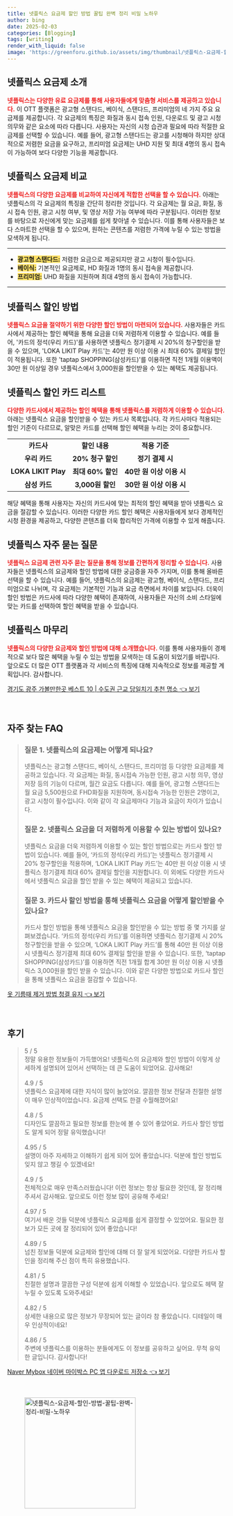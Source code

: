 ```yaml
---
title: 넷플릭스 요금제 할인 방법 꿀팁 완벽 정리 비밀 노하우
author: bing
date: 2025-02-03
categories: [Blogging]
tags: [writing]
render_with_liquid: false
image: 'https://greenforu.github.io/assets/img/thumbnail/넷플릭스-요금제-할인-방법-꿀팁-완벽-정리-비밀-노하우.webp'
---
```



<h2 id='넷플릭스_요금제_소개'>넷플릭스 요금제 소개</h2>

<p><b><span style="color: #ee2323;">넷플릭스는 다양한 유료 요금제를 통해 사용자들에게 맞춤형 서비스를 제공하고 있습니다.</span></b> 이 OTT 플랫폼은 광고형 스탠다드, 베이식, 스탠다드, 프리미엄의 네 가지 주요 요금제를 제공합니다. 각 요금제의 특징은 화질과 동시 접속 인원, 다운로드 및 광고 시청 의무와 같은 요소에 따라 다릅니다. 사용자는 자신의 시청 습관과 필요에 따라 적절한 요금제를 선택할 수 있습니다. 예를 들어, 광고형 스탠다드는 광고를 시청해야 하지만 상대적으로 저렴한 요금을 요구하고, 프리미엄 요금제는 UHD 지원 및 최대 4명의 동시 접속이 가능하여 보다 다양한 기능을 제공합니다.</p>

<h2 id='넷플릭스_요금제_비교'>넷플릭스 요금제 비교</h2>

<p><b><span style="color: #ee2323;">넷플릭스의 다양한 요금제를 비교하여 자신에게 적합한 선택을 할 수 있습니다.</span></b> 아래는 넷플릭스의 각 요금제의 특징을 간단히 정리한 것입니다. 각 요금제는 월 요금, 화질, 동시 접속 인원, 광고 시청 여부, 및 영상 저장 가능 여부에 따라 구분됩니다. 이러한 정보를 바탕으로 자신에게 맞는 요금제를 쉽게 찾아낼 수 있습니다. 이를 통해 사용자들은 보다 스마트한 선택을 할 수 있으며, 원하는 콘텐츠를 저렴한 가격에 누릴 수 있는 방법을 모색하게 됩니다.</p>

<hr />

<ul>
    <li><b><span style="background-color: #ffe066;">광고형 스탠다드:</span></b> 저렴한 요금으로 제공되지만 광고 시청이 필수입니다.</li>
    <li><b><span style="background-color: #ffe066;">베이식:</span></b> 기본적인 요금제로, HD 화질과 1명의 동시 접속을 제공합니다.</li>
    <li><b><span style="background-color: #ffe066;">프리미엄:</span></b> UHD 화질을 지원하며 최대 4명의 동시 접속이 가능합니다.</li>
</ul>

<hr />

<h2 id='넷플릭스_할인_방법'>넷플릭스 할인 방법</h2>

<p><b><span style="color: #ee2323;">넷플릭스 요금을 절약하기 위한 다양한 할인 방법이 마련되어 있습니다.</span></b> 사용자들은 카드사에서 제공하는 할인 혜택을 통해 요금을 더욱 저렴하게 이용할 수 있습니다. 예를 들어, '카드의 정석(우리 카드)'를 사용하면 넷플릭스 정기결제 시 20%의 청구할인을 받을 수 있으며, 'LOKA LIKIT Play 카드'는 40만 원 이상 이용 시 최대 60% 결제일 할인이 적용됩니다. 또한 'taptap SHOPPING(삼성카드)'를 이용하면 직전 1개월 이용액이 30만 원 이상일 경우 넷플릭스에서 3,000원을 할인받을 수 있는 혜택도 제공됩니다.</p>

<h2 id='넷플릭스_할인_카드_리스트'>넷플릭스 할인 카드 리스트</h2>

<p><b><span style="color: #ee2323;">다양한 카드사에서 제공하는 할인 혜택을 통해 넷플릭스를 저렴하게 이용할 수 있습니다.</span></b> 아래는 넷플릭스 요금을 할인받을 수 있는 카드사 목록입니다. 각 카드사마다 적용되는 할인 기준이 다르므로, 알맞은 카드를 선택해 할인 혜택을 누리는 것이 중요합니다.</p>

<table>
    <tr>
        <td style="text-align: center; height: 17px;"><b>카드사</b></td>
        <td style="text-align: center; height: 17px;"><b>할인 내용</b></td>
        <td style="text-align: center; height: 17px;"><b>적용 기준</b></td>
    </tr>
    <tr>
        <td style="text-align: center; height: 17px;"><b>우리 카드</b></td>
        <td style="text-align: center; height: 17px;"><b>20% 청구 할인</b></td>
        <td style="text-align: center; height: 17px;"><b>정기 결제 시</b></td>
    </tr>
    <tr>
        <td style="text-align: center; height: 17px;"><b>LOKA LIKIT Play</b></td>
        <td style="text-align: center; height: 17px;"><b>최대 60% 할인</b></td>
        <td style="text-align: center; height: 17px;"><b>40만 원 이상 이용 시</b></td>
    </tr>
    <tr>
        <td style="text-align: center; height: 17px;"><b>삼성 카드</b></td>
        <td style="text-align: center; height: 17px;"><b>3,000원 할인</b></td>
        <td style="text-align: center; height: 17px;"><b>30만 원 이상 이용 시</b></td>
    </tr>
</table>

<p>해당 혜택을 통해 사용자는 자신의 카드사에 맞는 최적의 할인 혜택을 받아 넷플릭스 요금을 절감할 수 있습니다. 이러한 다양한 카드 할인 혜택은 사용자들에게 보다 경제적인 시청 환경을 제공하고, 다양한 콘텐츠를 더욱 합리적인 가격에 이용할 수 있게 해줍니다.</p>

<h2 id='넷플릭스_자주_묻는_질문'>넷플릭스 자주 묻는 질문</h2>

<p><b><span style="color: #ee2323;">넷플릭스 요금제 관련 자주 묻는 질문을 통해 정보를 간편하게 정리할 수 있습니다.</span></b> 사용자들은 넷플릭스의 요금제와 할인 방법에 대한 궁금증을 자주 가지며, 이를 통해 올바른 선택을 할 수 있습니다. 예를 들어, 넷플릭스의 요금제는 광고형, 베이식, 스탠다드, 프리미엄으로 나뉘며, 각 요금제는 기본적인 기능과 요금 측면에서 차이를 보입니다. 더욱이 할인 방법은 카드사에 따라 다양한 혜택이 존재하여, 사용자들은 자신의 소비 스타일에 맞는 카드를 선택하여 할인 혜택을 받을 수 있습니다.</p>

<h2 id='넷플릭스_마무리'>넷플릭스 마무리</h2>

<p><b><span style="color: #ee2323;">넷플릭스의 다양한 요금제와 할인 방법에 대해 소개했습니다.</span></b> 이를 통해 사용자들이 경제적으로 보다 많은 혜택을 누릴 수 있는 방법을 모색하는 데 도움이 되었기를 바랍니다. 앞으로도 더 많은 OTT 플랫폼과 각 서비스의 특징에 대해 지속적으로 정보를 제공할 계획입니다. 감사합니다.</p>


<p><a class="click-button" title="경기도 광주 가볼만한곳 베스트 10 | 수도권 근교 당일치기 추천 명소" href="https://greenforu.github.io/posts/%EA%B2%BD%EA%B8%B0%EB%8F%84-%EA%B4%91%EC%A3%BC-%EA%B0%80%EB%B3%BC%EB%A7%8C%ED%95%9C%EA%B3%B3-%EB%B2%A0%EC%8A%A4%ED%8A%B8-10-%EC%88%98%EB%8F%84%EA%B6%8C-%EA%B7%BC%EA%B5%90-%EB%8B%B9%EC%9D%BC%EC%B9%98%EA%B8%B0-%EC%B6%94%EC%B2%9C-%EB%AA%85%EC%86%8C/" rel="dofollow">경기도 광주 가볼만한곳 베스트 10 | 수도권 근교 당일치기 추천 명소 👈 보기</a></p><br>
<h2 id='자주_찾는_FAQ'>자주 찾는 FAQ</h2>
<div itemscope="" itemtype="https://schema.org/FAQPage">
<blockquote>
<div itemscope="" itemprop="mainEntity" itemtype="https://schema.org/Question">
<h3 itemprop="name">질문 1. 넷플릭스의 요금제는 어떻게 되나요?</h3>
<div itemscope="" itemprop="acceptedAnswer" itemtype="https://schema.org/Answer">
<span itemprop="text">
<p>넷플릭스는 광고형 스탠다드, 베이식, 스탠다드, 프리미엄 등 다양한 요금제를 제공하고 있습니다. 각 요금제는 화질, 동시접속 가능한 인원, 광고 시청 의무, 영상 저장 등의 기능이 다르며, 월간 요금도 다릅니다. 예를 들어, 광고형 스탠다드는 월 요금 5,500원으로 FHD화질을 지원하며, 동시접속 가능한 인원은 2명이고, 광고 시청이 필수입니다. 이와 같이 각 요금제마다 기능과 요금이 차이가 있습니다.</p>
</span>
</div>
</div>
<div itemscope="" itemprop="mainEntity" itemtype="https://schema.org/Question">
<h3 itemprop="name">질문 2. 넷플릭스 요금을 더 저렴하게 이용할 수 있는 방법이 있나요?</h3>
<div itemscope="" itemprop="acceptedAnswer" itemtype="https://schema.org/Answer">
<span itemprop="text">
<p>넷플릭스 요금을 더욱 저렴하게 이용할 수 있는 할인 방법으로는 카드사 할인 방법이 있습니다. 예를 들어, ‘카드의 정석(우리 카드)’는 넷플릭스 정기결제 시 20% 청구할인을 적용하며, ‘LOKA LIKIT Play 카드’는 40만 원 이상 이용 시 넷플릭스 정기결제 최대 60% 결제일 할인을 지원합니다. 이 외에도 다양한 카드사에서 넷플릭스 요금을 할인 받을 수 있는 혜택이 제공되고 있습니다.</p>
</span>
</div>
</div>
<div itemscope="" itemprop="mainEntity" itemtype="https://schema.org/Question">
<h3 itemprop="name">질문 3. 카드사 할인 방법을 통해 넷플릭스 요금을 어떻게 할인받을 수 있나요?</h3>
<div itemscope="" itemprop="acceptedAnswer" itemtype="https://schema.org/Answer">
<span itemprop="text">
<p>카드사 할인 방법을 통해 넷플릭스 요금을 할인받을 수 있는 방법 중 몇 가지를 살펴보겠습니다. ‘카드의 정석(우리 카드)’를 이용하면 넷플릭스 정기결제 시 20% 청구할인을 받을 수 있으며, ‘LOKA LIKIT Play 카드’를 통해 40만 원 이상 이용 시 넷플릭스 정기결제 최대 60% 결제일 할인을 받을 수 있습니다. 또한, ‘taptap SHOPPING(삼성카드)’를 이용하면 직전 1개월 합계 30만 원 이상 이용 시 넷플릭스 3,000원을 할인 받을 수 있습니다. 이와 같은 다양한 방법으로 카드사 할인을 통해 넷플릭스 요금을 절감할 수 있습니다.</p>
</span>
</div>
</div>
</blockquote>
</div>
<p><a class="click-button" title="옷 기름때 제거 방법 청결 유지" href="https://greenforu.github.io/posts/%EC%98%B7-%EA%B8%B0%EB%A6%84%EB%95%8C-%EC%A0%9C%EA%B1%B0-%EB%B0%A9%EB%B2%95-%EC%B2%AD%EA%B2%B0-%EC%9C%A0%EC%A7%80/" rel="dofollow">옷 기름때 제거 방법 청결 유지 👈 보기</a></p><br>
<h2 id='후기'>후기</h2>
<div itemscope itemtype="https://schema.org/Product">
  <blockquote>
  <div itemprop="review" itemscope itemtype="https://schema.org/Review">
      <div itemprop="reviewRating" itemscope itemtype="https://schema.org/Rating"> <span itemprop="ratingValue">5</span> / <span itemprop="bestRating">5</span> </div>
      <span itemprop="reviewBody">정말 유용한 정보들이 가득했어요! 넷플릭스의 요금제와 할인 방법이 이렇게 상세하게 설명되어 있어서 선택하는 데 큰 도움이 되었어요. 감사해요!</span>
  </div>
  <br>
  <div itemprop="review" itemscope itemtype="https://schema.org/Review">
      <div itemprop="reviewRating" itemscope itemtype="https://schema.org/Rating"> <span itemprop="ratingValue">4.9</span> / <span itemprop="bestRating">5</span> </div>
      <span itemprop="reviewBody">넷플릭스 요금제에 대한 지식이 많이 늘었어요. 깔끔한 정보 전달과 친절한 설명이 매우 인상적이었습니다. 요금제 선택도 한결 수월해졌어요!</span>
  </div>
  <br>
  <div itemprop="review" itemscope itemtype="https://schema.org/Review">
      <div itemprop="reviewRating" itemscope itemtype="https://schema.org/Rating"> <span itemprop="ratingValue">4.8</span> / <span itemprop="bestRating">5</span> </div>
      <span itemprop="reviewBody">디자인도 깔끔하고 필요한 정보를 한눈에 볼 수 있어 좋았어요. 카드사 할인 방법도 알게 되어 정말 유익했습니다!</span>
  </div>
  <br>
  <div itemprop="review" itemscope itemtype="https://schema.org/Review">
      <div itemprop="reviewRating" itemscope itemtype="https://schema.org/Rating"> <span itemprop="ratingValue">4.95</span> / <span itemprop="bestRating">5</span> </div>
      <span itemprop="reviewBody">설명이 아주 자세하고 이해하기 쉽게 되어 있어 좋았습니다. 덕분에 할인 방법도 잊지 않고 챙길 수 있겠네요!</span>
  </div>
  <br>
  <div itemprop="review" itemscope itemtype="https://schema.org/Review">
      <div itemprop="reviewRating" itemscope itemtype="https://schema.org/Rating"> <span itemprop="ratingValue">4.9</span> / <span itemprop="bestRating">5</span> </div>
      <span itemprop="reviewBody">전체적으로 매우 만족스러웠습니다! 이런 정보는 항상 필요한 것인데, 잘 정리해주셔서 감사해요. 앞으로도 이런 정보 많이 공유해 주세요!</span>
  </div>
  <br>
  <div itemprop="review" itemscope itemtype="https://schema.org/Review">
      <div itemprop="reviewRating" itemscope itemtype="https://schema.org/Rating"> <span itemprop="ratingValue">4.97</span> / <span itemprop="bestRating">5</span> </div>
      <span itemprop="reviewBody">여기서 배운 것들 덕분에 넷플릭스 요금제를 쉽게 결정할 수 있었어요. 필요한 정보가 모든 곳에 잘 정리되어 있어 좋았습니다!</span>
  </div>
  <br>
  <div itemprop="review" itemscope itemtype="https://schema.org/Review">
      <div itemprop="reviewRating" itemscope itemtype="https://schema.org/Rating"> <span itemprop="ratingValue">4.89</span> / <span itemprop="bestRating">5</span> </div>
      <span itemprop="reviewBody">넘친 정보들 덕분에 요금제와 할인에 대해 더 잘 알게 되었어요. 다양한 카드사 할인을 정리해 주신 점이 특히 유용했습니다.</span>
  </div>
  <br>
  <div itemprop="review" itemscope itemtype="https://schema.org/Review">
      <div itemprop="reviewRating" itemscope itemtype="https://schema.org/Rating"> <span itemprop="ratingValue">4.81</span> / <span itemprop="bestRating">5</span> </div>
      <span itemprop="reviewBody">친절한 설명과 깔끔한 구성 덕분에 쉽게 이해할 수 있었습니다. 앞으로도 헤택 잘 누릴 수 있도록 도와주세요!</span>
  </div>
  <br>
  <div itemprop="review" itemscope itemtype="https://schema.org/Review">
      <div itemprop="reviewRating" itemscope itemtype="https://schema.org/Rating"> <span itemprop="ratingValue">4.82</span> / <span itemprop="bestRating">5</span> </div>
      <span itemprop="reviewBody">상세한 내용으로 많은 정보가 무장되어 있는 글이라 참 좋았습니다. 디테일이 매우 인상적이네요!</span>
  </div>
  <br>
  <div itemprop="review" itemscope itemtype="https://schema.org/Review">
      <div itemprop="reviewRating" itemscope itemtype="https://schema.org/Rating"> <span itemprop="ratingValue">4.86</span> / <span itemprop="bestRating">5</span> </div>
      <span itemprop="reviewBody">주변에 넷플릭스를 이용하는 분들에게도 이 정보를 공유하고 싶어요. 무척 유익한 글입니다. 감사합니다!</span>
  </div>
  </blockquote>
</div>
<p><a class="click-button" title="Naver Mybox 네이버 마이박스 PC 앱 다운로드 저장소" href="https://greenforu.github.io/posts/Naver-Mybox-%EB%84%A4%EC%9D%B4%EB%B2%84-%EB%A7%88%EC%9D%B4%EB%B0%95%EC%8A%A4-PC-%EC%95%B1-%EB%8B%A4%EC%9A%B4%EB%A1%9C%EB%93%9C-%EC%A0%80%EC%9E%A5%EC%86%8C/" rel="dofollow">Naver Mybox 네이버 마이박스 PC 앱 다운로드 저장소 👈 보기</a></p><br>
<figure class="image"><img src="https://greenforu.github.io/assets/img/thumbnail/넷플릭스-요금제-할인-방법-꿀팁-완벽-정리-비밀-노하우.webp" alt="넷플릭스-요금제-할인-방법-꿀팁-완벽-정리-비밀-노하우" width="256" height="256"></figure>